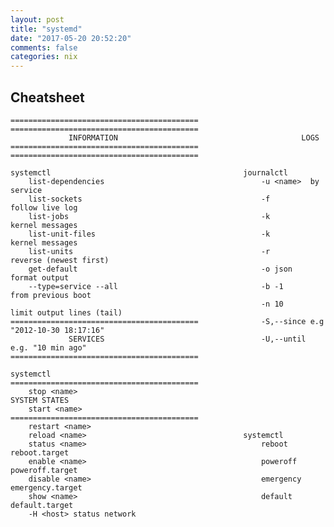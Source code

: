 ```yaml
---
layout: post
title: "systemd"
date: "2017-05-20 20:52:20"
comments: false
categories: nix
---
```



## Cheatsheet

    ==========================================          ==========================================
                 INFORMATION                                         LOGS                         
    ==========================================          ==========================================
                                                                                                  
    systemctl                                           journalctl                                
        list-dependencies                                   -u <name>  by service                 
        list-sockets                                        -f         follow live log            
        list-jobs                                           -k         kernel messages            
        list-unit-files                                     -k         kernel messages            
        list-units                                          -r         reverse (newest first)     
        get-default                                         -o json    format output              
        --type=service --all                                -b -1      from previous boot         
                                                            -n 10      limit output lines (tail)  
    ==========================================              -S,--since e.g "2012-10-30 18:17:16"  
                 SERVICES                                   -U,--until e.g. "10 min ago"          
    ==========================================                                                    
                                                                                                  
    systemctl                                           ==========================================
        stop <name>                                                  SYSTEM STATES                
        start <name>                                    ==========================================
        restart <name>                                                                            
        reload <name>                                   systemctl                                 
        status <name>                                       reboot       reboot.target            
        enable <name>                                       poweroff     poweroff.target          
        disable <name>                                      emergency    emergency.target         
        show <name>                                         default      default.target           
        -H <host> status network                                                                  

